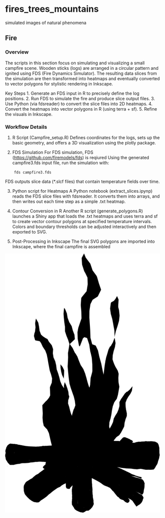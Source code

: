 # fires_trees_mountains
simulated images of natural phenomena

## Fire
### Overview


The scripts in this section focus on simulating and visualizing a small campfire scene. Wooden sticks (logs) are arranged in a circular pattern and ignited using FDS (Fire Dynamics Simulator). The resulting data slices from the simulation are then transformed into heatmaps and eventually converted to vector polygons for stylistic rendering in Inkscape.

Key Steps
	1.	Generate an FDS input in R to precisely define the log positions.
	2.	Run FDS to simulate the fire and produce slice output files.
	3.	Use Python (via fdsreader) to convert the slice files into 2D heatmaps.
	4.	Convert the heatmaps into vector polygons in R (using terra + sf).
	5.	Refine the visuals in Inkscape.

### Workflow Details
 1.	R Script (Campfire_setup.R)
		Defines coordinates for the logs, sets up the basic geometry, and offers a 3D visualization using the plotly package.

 2. FDS Simulation
    For FDS simulation, FDS (https://github.com/firemodels/fds) is reqiured 
    Using the generated campfire3.fds input file, run the simulation with:
```
    fds campfire3.fds
```
   FDS outputs slice data (*.slcf files) that contain temperature fields over time.

 3.	Python script for Heatmaps
		A Python notebook (extract_slices.ipynp) reads the FDS slice files with fdsreader.
		It converts them into arrays, and then writes out each time step as a simple .txt heatmap.

 4.	Contour Conversion in R
  	Another R script (generate_polygons.R) launches a Shiny app that loads the .txt heatmaps and uses terra and sf to create vector contour       polygons at specified temperature intervals.
	  Colors and boundary thresholds can be adjusted interactively and then exported to SVG.

 5.	Post-Processing in Inkscape
	  The final SVG polygons are imported into Inkscape, where the final campfire is assembled

![My SVG Image](campfire_image.svg)
